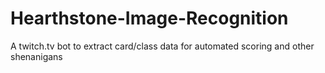 Hearthstone-Image-Recognition
=============================

A twitch.tv bot to extract card/class data for automated scoring and other shenanigans
